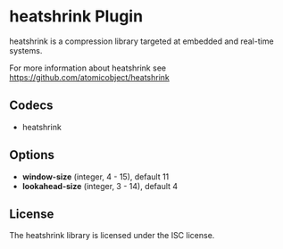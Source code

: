 # heatshrink Plugin #

heatshrink is a compression library targeted at embedded and real-time
systems.

For more information about heatshrink see
https://github.com/atomicobject/heatshrink

## Codecs ##

- heatshrink

## Options ##

- **window-size** (integer, 4 - 15), default 11
- **lookahead-size** (integer, 3 - 14), default 4

## License ##

The heatshrink library is licensed under the ISC license.
